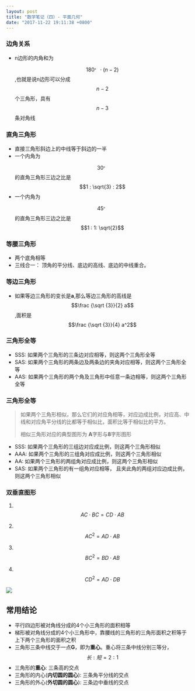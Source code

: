 ```yaml
---
layout: post
title: "数学笔记（四）- 平面几何"
date: "2017-11-22 19:11:38 +0800"
---
```


### 边角关系

- n边形的内角和为$$180^。 \cdot (n - 2) $$,也就是说n边形可以分成$$n-2$$个三角形，具有$$n-3$$条对角线


### 直角三角形
- 直接三角形斜边上的中线等于斜边的一半
- 一个内角为$$30^。$$的直角三角形三边之比是$$1 : \sqrt{3} : 2$$
- 一个内角为$$45^。$$的直角三角形三边之比是$$1 : 1: \sqrt{2}$$


### 等腰三角形

- 两个底角相等
- 三线合一： 顶角的平分线、底边的高线、底边的中线重合。

### 等边三角形

- 如果等边三角形的变长是**a**,那么等边三角形的高线是$$\frac {\sqrt {3}}{2} a$$,面积是$$\frac {\sqrt {3}}{4} a^2$$


### 三角形全等

- SSS: 如果两个三角形的三条边对应相等，则这两个三角形全等
- SAS: 如果两个三角形的两条边及两条边的夹角对应相等，则这两个三角形全等
- AAS: 如果两个三角形的两个角及三角形中任意一条边相等，则这两个三角形全等



### 三角形全等

  > 如果两个三角形相似，那么它们的对应角相等，对应边成比例，对应高、中线和对应角平分线的比都等于相似比，面积比等于相似比的平方。
  >
  > 相似三角形对应的典型图形为 **A**字形与**8**字形图形

- SSS: 如果两个三角形的三组边对应成比例，则这两个三角形相似
- AAA: 如果两个三角形的三组角对应成比例，则这两个三角形相似
- AA: 如果两个三角形的两组角对应成比例，则这两个三角形相似
- SAS: 如果两个三角形的有一组角对应相等， 且夹此角的两组对应边成比例，则这两个三角形相似


### 双垂直图形

1. &nbsp; $$AC \cdot BC = CD \cdot AB$$

1. &nbsp; $$AC^2 = AD \cdot AB$$

1. &nbsp; $$BC^2 = BD \cdot AB$$

1. &nbsp; $$CD^2 = AD \cdot DB$$

<image src="{{site.baseurl}}/images/right_triangle.svg"/>


## 常用结论

 * 平行四边形被对角线分成的4个小三角形的面积相等
 * 梯形被对角线分成的4个小三角形中，靠腰线的三角形的三角形面积之积等于上下两个三角形的面积之积
 * 三角形三条中线交于一点**G**，即为**重心**。重心将三条中线分别三等分，$$长:短 = 2:1$$
 * 三角形的**重心**: 三条高的交点
 * 三角形的内心(**内切圆的圆心**): 三条角平分线的交点
 * 三角形的外心(**外切圆的圆心**): 三条边中垂线的交点
